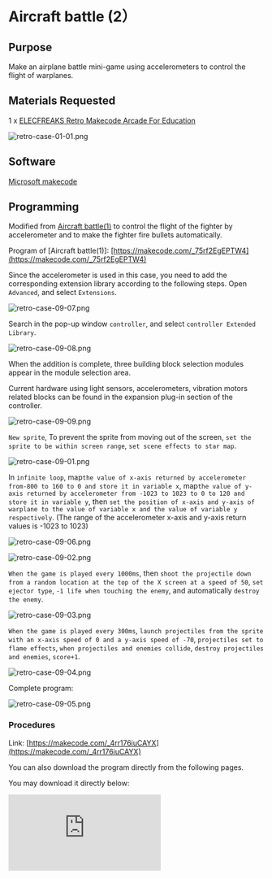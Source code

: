 ﻿# Aircraft battle (2）

## Purpose

Make an airplane battle mini-game using accelerometers to control the flight of warplanes.

## Materials Requested

1 x  [ELECFREAKS Retro Makecode Arcade For Education](https://item.taobao.com/item.htm?spm=a1z10.5-c-s.w4002-18602834185.82.51a95ccfE1IJt1&id=644090757603)

![retro-case-01-01.png](https://wiki-media-ef.oss-cn-hongkong.aliyuncs.com/i18n/en/docusaurus-plugin-content-docs/current/retroarcade/images/retro-case-01-01.png)

## Software

[Microsoft makecode](https://arcade.makecode.com/)

## Programming

Modified from [Aircraft battle(1)](https://www.yuque.com/elecfreaks-learn/retro/bm01di) to control the flight of the fighter by accelerometer and to make the fighter fire bullets automatically.

Program of  [Aircraft battle(1)]: [https://makecode.com/_75rf2EgEPTW4](https://makecode.com/_75rf2EgEPTW4)

Since the accelerometer is used in this case, you need to add the corresponding extension library according to the following steps.
Open `Advanced`, and select `Extensions`.

![retro-case-09-07.png](https://wiki-media-ef.oss-cn-hongkong.aliyuncs.com/i18n/en/docusaurus-plugin-content-docs/current/retroarcade/images/retro-case-09-07.png)

Search in the pop-up window `controller`, and select `controller Extended Library`.

![retro-case-09-08.png](https://wiki-media-ef.oss-cn-hongkong.aliyuncs.com/i18n/en/docusaurus-plugin-content-docs/current/retroarcade/images/retro-case-09-08.png)

When the addition is complete, three building block selection modules appear in the module selection area.

Current hardware using light sensors, accelerometers, vibration motors related blocks can be found in the expansion plug-in section of the controller.

![retro-case-09-09.png](https://wiki-media-ef.oss-cn-hongkong.aliyuncs.com/i18n/en/docusaurus-plugin-content-docs/current/retroarcade/images/retro-case-09-09.png)

`New sprite`, To prevent the sprite from moving out of the screen, `set the sprite to be within screen range`, `set scene effects to star map`.

![retro-case-09-01.png](https://wiki-media-ef.oss-cn-hongkong.aliyuncs.com/i18n/en/docusaurus-plugin-content-docs/current/retroarcade/images/retro-case-09-01.png)

In `infinite loop`, map`the value of x-axis returned by accelerometer from-800 to 160 to 0 and store it in variable x`, map`the value of y-axis returned by accelerometer from -1023 to 1023 to 0 to 120 and store it in variable y`, then `set the position of x-axis and y-axis of warplane to the value of variable x and the value of variable y respectively`. (The range of the accelerometer x-axis and y-axis return values is -1023 to 1023)

![retro-case-09-06.png](https://wiki-media-ef.oss-cn-hongkong.aliyuncs.com/i18n/en/docusaurus-plugin-content-docs/current/retroarcade/images/retro-case-09-06.png)

![retro-case-09-02.png](https://wiki-media-ef.oss-cn-hongkong.aliyuncs.com/i18n/en/docusaurus-plugin-content-docs/current/retroarcade/images/retro-case-09-02.png)

`When the game is played every 1000ms`, then `shoot the projectile down from a random location at the top of the X screen at a speed of 50`, `set ejector type`, `-1 life when touching the enemy`, and automatically `destroy the enemy`.

![retro-case-09-03.png](https://wiki-media-ef.oss-cn-hongkong.aliyuncs.com/i18n/en/docusaurus-plugin-content-docs/current/retroarcade/images/retro-case-09-03.png)

`When the game is played every 300ms`, `launch projectiles from the sprite with an x-axis speed of 0 and a y-axis speed of -70`, `projectiles set to flame effects`, `when projectiles and enemies collide`, `destroy projectiles and enemies`, `score+1`.

![retro-case-09-04.png](https://wiki-media-ef.oss-cn-hongkong.aliyuncs.com/i18n/en/docusaurus-plugin-content-docs/current/retroarcade/images/retro-case-09-04.png)

Complete program:

![retro-case-09-05.png](https://wiki-media-ef.oss-cn-hongkong.aliyuncs.com/i18n/en/docusaurus-plugin-content-docs/current/retroarcade/images/retro-case-09-05.png)

### Procedures

Link: [https://makecode.com/_4rr176iuCAYX](https://makecode.com/_4rr176iuCAYX)

You can also download the program directly from the following pages.


You may download it directly below:

<div
    style={{
        position: 'relative',
        paddingBottom: '60%',
        overflow: 'hidden',
    }}
>
    <iframe
        src="https://makecode.com/_4rr176iuCAYX"
        frameborder="0"
        sandbox="allow-popups allow-forms allow-scripts allow-same-origin"
        style={{
            position: 'absolute',
            width: '100%',
            height: '100%',
        }}
    />
</div>



## Program Download

Please see the documentation for the program download: [Program Download Method](http://wiki.elecfreaks.com/en/retroarcade/program-download-method)

## Conclusion

You can control the sprite through the accelerometer to move in the screen, the initial life value of 3, when the player-controlled sprite collision to the enemy, then -1 life value, when the life value to zero is the end of the game, the war machine automatically launch bullets, each hit an enemy is +1 points.
